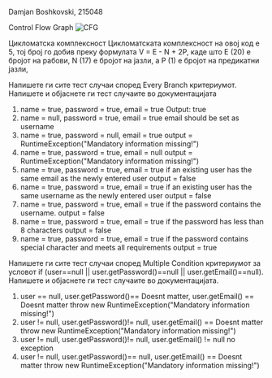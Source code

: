 Damjan Boshkovski, 215048

Control Flow Graph
![CFG](./graph.cfg)

Цикломатска комплексност
Цикломатската комплексност на овој код е 5, тој број го добив преку формулата V = E - N + 2P, каде што E (20) е бројот на рабови, N (17) е бројот на јазли, а P (1) е бројот на предикатни јазли,

Напишете ги сите тест случаи според Every Branch критериумот. Напишете и
објаснете ги тест случаите во документацијата
1. name = true, password = true, email = true
   Output: true
2. name = null, password = true, email = true
   email should be set as username
3. name = true, password = null, email = true
   output = RuntimeException("Mandatory information missing!")
4. name = true, password = true, email = null
   output = RuntimeException("Mandatory information missing!")
5. name = true, password = true, email = true
   if an existing user has the same email as the newly entered user
   output = false
6. name = true, password = true, email = true
   if an existing user has the same username as the newly entered user
   output = false
7. name = true, password = true, email = true
   if the password contains the username.
   output = false
8. name = true, password = true, email = true
   if the password has less than 8 characters
   output = false
9. name = true, password = true, email = true
   if the password contains special character and meets all requirements
   output = true

Напишете ги сите тест случаи според Multiple Condition критериумот за условот
if (user==null || user.getPassword()==null || user.getEmail()==null). Напишете и
објаснете ги тест случаите во документацијата.

1. user == null, user.getPassword()== Doesnt matter, user.getEmail() == Doesnt matter
   throw new RuntimeException("Mandatory information missing!")
2. user != null, user.getPassword()!= null, user.getEmail() == Doesnt matter
   throw new RuntimeException("Mandatory information missing!")
2. user != null, user.getPassword()!= null, user.getEmail() != null
   no exception
3. user != null, user.getPassword()== null, user.getEmail() == Doesnt matter
   throw new RuntimeException("Mandatory information missing!")

